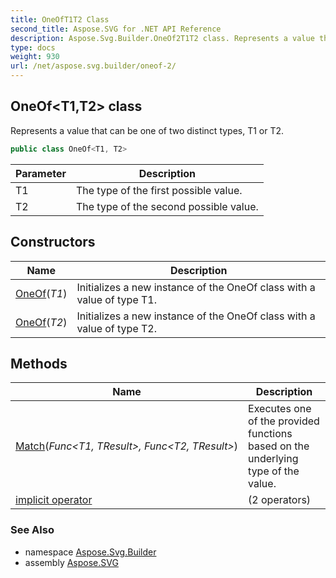 ```yaml
---
title: OneOfT1T2 Class
second_title: Aspose.SVG for .NET API Reference
description: Aspose.Svg.Builder.OneOf2T1T2 class. Represents a value that can be one of two distinct types T1 or T2
type: docs
weight: 930
url: /net/aspose.svg.builder/oneof-2/
---
```

## OneOf<T1,T2> class

Represents a value that can be one of two distinct types, T1 or T2.

```csharp
public class OneOf<T1, T2>
```

| Parameter | Description |
| --- | --- |
| T1 | The type of the first possible value. |
| T2 | The type of the second possible value. |

## Constructors

| Name | Description |
| --- | --- |
| [OneOf](oneof/#constructor)(*T1*) | Initializes a new instance of the OneOf class with a value of type T1. |
| [OneOf](oneof/#constructor_1)(*T2*) | Initializes a new instance of the OneOf class with a value of type T2. |

## Methods

| Name | Description |
| --- | --- |
| [Match<TResult>](../../aspose.svg.builder/oneof-2/match/)(*Func&lt;T1, TResult&gt;, Func&lt;T2, TResult&gt;*) | Executes one of the provided functions based on the underlying type of the value. |
| [implicit operator](../../aspose.svg.builder/oneof-2/op_implicit/#op_implicit) |  (2 operators) |

### See Also

* namespace [Aspose.Svg.Builder](../../aspose.svg.builder/)
* assembly [Aspose.SVG](../../)
